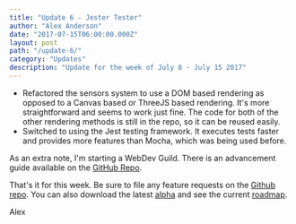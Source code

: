 ```yaml
---
title: "Update 6 - Jester Tester"
author: "Alex Anderson"
date: "2017-07-15T06:00:00.000Z"
layout: post
path: "/update-6/"
category: "Updates"
description: "Update for the week of July 8 - July 15 2017"
---
```


* Refactored the sensors system to use a DOM based rendering as opposed to a Canvas based or ThreeJS based rendering. It's more straightforward and seems to work just fine. The code for both of the other rendering methods is still in the repo, so it can be reused easily.
* Switched to using the Jest testing framework. It executes tests faster and provides more features than Mocha, which was being used before.

As an extra note, I'm starting a WebDev Guild. There is an advancement guide available on the [GitHub Repo](https://github.com/alexanderson1993/webdev-guild).

That's it for this week. Be sure to file any feature requests on the [Github repo](https://github.com/Thorium-Sim/thorium/issues). You can also download the latest [alpha](https://github.com/Thorium-Sim/thorium/releases) and see the current [roadmap](https://github.com/Thorium-Sim/thorium/projects/2).

Alex
